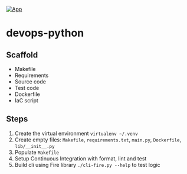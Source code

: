 [![App](https://github.com/gabrielsecco22/devops-python/actions/workflows/aws.yml/badge.svg)](https://github.com/gabrielsecco22/devops-python/actions/workflows/aws.yml)

# devops-python

## Scaffold
* Makefile
* Requirements
* Source code
* Test code
* Dockerfile
* IaC script

## Steps
1. Create the virtual environment `virtualenv ~/.venv`
2. Create empty files: `Makefile`, `requirements.txt`, `main.py`, `Dockerfile`, `lib/__init__.py`
3. Populate `Makefile`
4. Setup Continuous Integration with format, lint and test
5. Build cli using Fire library `./cli-fire.py --help` to test logic


